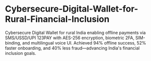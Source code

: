# Cybersecure-Digital-Wallet-for-Rural-Financial-Inclusion
Cybersecure Digital Wallet for rural India enabling offline payments via SMS/USSD/UPI 123PAY with AES-256 encryption, biometric 2FA, SIM-binding, and multilingual voice UI. Achieved 94% offline success, 52% faster onboarding, and 40% less fraud—advancing India's financial inclusion goals.
